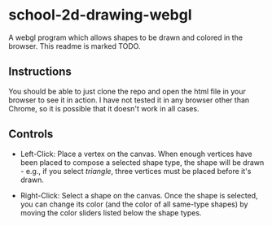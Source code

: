 # school-2d-drawing-webgl

A webgl program which allows shapes to be drawn and colored in the browser. This readme is marked TODO.

## Instructions

You should be able to just clone the repo and open the html file in your browser to see it in action. I have not tested it in any browser other than Chrome, so it is possible that it doesn't work in all cases.

## Controls

* Left-Click: Place a vertex on the canvas. When enough vertices have been placed to compose a selected shape type, the shape will be drawn - e.g., if you select *triangle*, three vertices must be placed before it's drawn.

* Right-Click: Select a shape on the canvas. Once the shape is selected, you can change its color (and the color of all same-type shapes) by moving the color sliders listed below the shape types.
